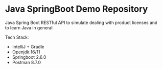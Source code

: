 # Java SpringBoot Demo Repository
Java Spring Boot RESTful API to simulate dealing with product licenses and to learn Java in general

Tech Stack:
- IntelliJ + Gradle
- Openjdk 16/11
- Springboot 2.6.0
- Postman 8.7.0
